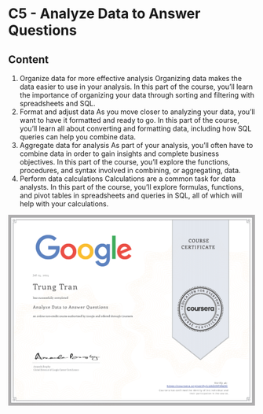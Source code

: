 # C5 - Analyze Data to Answer Questions

## Content

1. Organize data for more effective analysis
Organizing data makes the data easier to use in your analysis. In this part of the course, you’ll learn the importance of organizing your data through sorting and filtering with spreadsheets and SQL.   
2. Format and adjust data
As you move closer to analyzing your data, you’ll want to have it formatted and ready to go. In this part of the course, you’ll learn all about converting and formatting data, including how SQL queries can help you combine data.  
3. Aggregate data for analysis
As part of your analysis, you’ll often have to combine data in order to gain insights and complete business objectives. In this part of the course, you’ll explore the functions, procedures, and syntax involved in combining, or aggregating, data.   
4. Perform data calculations
Calculations are a common task for data analysts. In this part of the course, you’ll explore formulas, functions, and pivot tables in spreadsheets and queries in SQL, all of which will help with your calculations.

![Alt text](https://github.com/J3rryTran/Google-Data-Analytics-Professional/blob/main/C5-Analyze%20Data%20to%20Answer%20Questions/C5.png)